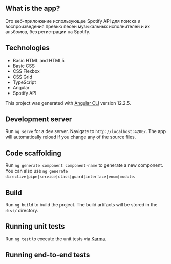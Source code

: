 ## What is the app?

Это веб-приложение использующее Spotify API для поиска и воспроизведения превью песен музыкальных исполнителей и их альбомов, без регистрации на Spotify.

## Technologies

- Basic HTML and HTML5
- Basic CSS
- CSS Flexbox
- CSS Grid
- TypeScript
- Angular
- Spotify API
  
This project was generated with [Angular CLI](https://github.com/angular/angular-cli) version 12.2.5.

## Development server

Run `ng serve` for a dev server. Navigate to `http://localhost:4200/`. The app will automatically reload if you change any of the source files.

## Code scaffolding

Run `ng generate component component-name` to generate a new component. You can also use `ng generate directive|pipe|service|class|guard|interface|enum|module`.

## Build

Run `ng build` to build the project. The build artifacts will be stored in the `dist/` directory.

## Running unit tests

Run `ng test` to execute the unit tests via [Karma](https://karma-runner.github.io).

## Running end-to-end tests
